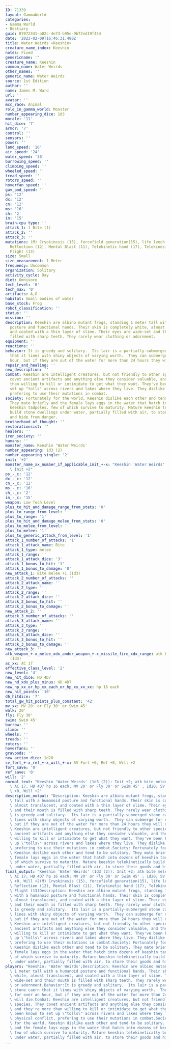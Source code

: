 ```yaml
---
ID: 71339
layout: GammaWorld
categories:
- Gamma World
- Bestiary
guid: 87072341-a02c-4e73-b95e-9b72ed19f454
date: '2023-02-09T16:46:31.480Z'
title: Water Weirds «Keeshin»
creature_name_index: Keeshin
notes: Fixed
genericname: ''
creature_name: Keeshin
common_name: Water Weirds
other_names: ''
generic_name: Water Weirds
source: 1st Edition
author: ''
name: James M. Ward
url: ''
avatar: ''
mcc_race: Animal
role_in_gamma_world: Monster
number_appearing_dice: 1d3
morale: '11'
hit_dice: '7'
armor: '7'
control: ''
sensors: ''
power: ''
land_speed: '16'
air_speed: '24'
water_speed: '36'
burrowing_speed: ''
climbing_speed: ''
wheeled_speed: ''
tread_speed: ''
rotors_speed: ''
hoverfan_speed: ''
gav_pod_speed: ''
ps: '12'
dx: '12'
cn: '12'
ms: '16'
ch: '2'
in: '15'
brain-cpu type: ''
attack_1: 1 Bite (1)
attack_2: ''
attack_3: ''
mutations: (M) Cryokinesis (15), forcefield generation(15), life leech (15), Mental
  Reflection (12), Mental Blast (11), Telekinetic hand (17), Telekinesis(16) Telekinetic
  Flight (13)
size: Small
size_measurement: 1 Meter
frequency: Uncommon
organization: Solitary
activity_cycle: Day
diet: Omnivore
tech_level: '0'
tech_max: '0'
artifacts: A,G
habitat: Small bodies of water
base_stock: Frog
robot_classification: ''
status: ''
mission: ''
description: Keeshin are albino mutant frogs, standing 1 meter tall with a humanoid
  posture and functional hands. Their skin is completely white, almost translucent,
  and coated with a thin layer of slime. Their eyes are wide-set and their mouth is
  filled with sharp teeth. They rarely wear clothing or adornment.
equipment: ''
reactions: ''
behavior: It is greedy and solitary.  Its lair is a partially-submerged stone caern
  that it lines with shiny objects of varying worth.  They can submerge for over an
  hour, but if they are out of the water for more than 24 hours they will die.
repair_and_healing: ''
new_description: ''
combat: Keeshin are intelligent creatures, but not friendly to other species. They
  covet ancient artifacts and anything else they consider valuable, and they're more
  than willing to kill or intimidate to get what they want. They've been known to
  set up "tolls" across rivers and lakes where they live. They dislike physical conflict,
  prefering to use their mutations in combat.
society: Fortunately for the world, Keeshin dislike each other and tend to be solitary.
  They mate briefly and the female lays eggs in the water that hatch into dozens of
  keeshin tadpoles, few of which survive to maturity. Mature keeshin telekinetically
  build stone dwellings under water, partially filled with air, to store their goods
  and hide from danger.
brotherhood_of_thought: ''
restorationsist: ''
healers: ''
iron_society: ''
humans: ''
monster_name: Keeshin 'Water Weirds'
number_appearing: 1d3 (2)
number_appearing_single: '2'
init: '+2'
monster_name_xx_number_if_applicable_init_+-x: "Keeshin 'Water Weirds' (1d3 (2)):\
  \ Init +2"
ps_-_c: '12'
dx_-_c: '12'
cn_-_c: '12'
ms_-_c: '16'
ch_-_c: '2'
in_-_c: '15'
weapon: Low Tech Level
plus_to_hit_and_damage_range_from_stats: '0'
plus_to_range_from_level: ''
plus_to_range: '1'
plus_to_hit_and_damage_melee_from_stats: '0'
plus_to_melee_from_level: ''
plus_to_melee: '1'
plus_to_generic_attack_from_level: '1'
attack_1_number_of_attacks: '1'
attack_1_attack_name: Bite
attack_1_type: melee
attack_1_range: ''
attack_1_attack_dice: '3'
attack_1_bonus_to_hit: '1'
attack_1_bonus_to_damage: '0'
new_attack_1: Bite melee +1 (1d3)
attack_2_number_of_attacks: ''
attack_2_attack_name: ''
attack_2_type: ''
attack_2_range: ''
attack_2_attack_dice: ''
attack_2_bonus_to_hit: ''
attack_2_bonus_to_damage: ''
new_attack_2: ''
attack_3_number_of_attacks: ''
attack_3_attack_name: ''
attack_3_type: ''
attack_3_range: ''
attack_3_attack_dice: ''
attack_3_bonus_to_hit: ''
attack_3_bonus_to_damage: ''
new_attack_3: ''
atk_weapon_+-x_melee_xdx_andor_weapon_+-x_missile_fire_xdx_range: atk bite melee +1
  (1d3)
ac_xx: AC 17
effective_class_level: '2'
new_level: '4'
new_hit_dice: HD 4D7
new_hd_xdx_plus_minus: HD 4D7
new_hp_xx_or_hp_xx_each_or_hp_xx_xx_xx: hp 16 each
new_hit_points: '16'
d6_hitdice: '7'
total_gw_hit_points_plus_constant: '42'
mv_xx: MV 20' or Fly 30' or Swim 45'
walk: 20'
fly: Fly 30'
swim: Swim 45'
burrow: ''
climb: ''
wheels: ''
treads: ''
rotors: ''
hoverfans: ''
gravpods: ''
new_action_dice: 1d20
sv_fort_+-x_ref_+-x_will_+-x: SV Fort +0, Ref +0, Will +2
fort_save: '0'
ref_save: '0'
will: '2'
normal_text: "Keeshin 'Water Weirds' (1d3 (2)): Init +2; atk bite melee +1 (1d3);\
  \ AC 17; HD 4D7 hp 16 each; MV 20' or Fly 30' or Swim 45' ; 1d20; SV Fort +0, Ref\
  \ +0, Will +2"
description_output: "Description: Keeshin are albino mutant frogs, standing 1 meter\
  \ tall with a humanoid posture and functional hands. Their skin is completely white,\
  \ almost translucent, and coated with a thin layer of slime. Their eyes are wide-set\
  \ and their mouth is filled with sharp teeth. They rarely wear clothing or adornment.Behavior:It\
  \ is greedy and solitary.  Its lair is a partially-submerged stone caern that it\
  \ lines with shiny objects of varying worth.  They can submerge for over an hour,\
  \ but if they are out of the water for more than 24 hours they will die.Combat:\
  \ Keeshin are intelligent creatures, but not friendly to other species. They covet\
  \ ancient artifacts and anything else they consider valuable, and they're more than\
  \ willing to kill or intimidate to get what they want. They've been known to set\
  \ up \"tolls\" across rivers and lakes where they live. They dislike physical conflict,\
  \ prefering to use their mutations in combat.Society: Fortunately for the world,\
  \ Keeshin dislike each other and tend to be solitary. They mate briefly and the\
  \ female lays eggs in the water that hatch into dozens of keeshin tadpoles, few\
  \ of which survive to maturity. Mature keeshin telekinetically build stone dwellings\
  \ under water, partially filled with air, to store their goods and hide from danger."
final_output: "Keeshin 'Water Weirds' (1d3 (2)): Init +2; atk bite melee +1 (1d3);\
  \ AC 17; HD 4D7 hp 16 each; MV 20' or Fly 30' or Swim 45' ; 1d20; SV Fort +0, Ref\
  \ +0, Will +2(M) Cryokinesis (15), forcefield generation(15), life leech (15), Mental\
  \ Reflection (12), Mental Blast (11), Telekinetic hand (17), Telekinesis(16) Telekinetic\
  \ Flight (13)Description: Keeshin are albino mutant frogs, standing 1 meter tall\
  \ with a humanoid posture and functional hands. Their skin is completely white,\
  \ almost translucent, and coated with a thin layer of slime. Their eyes are wide-set\
  \ and their mouth is filled with sharp teeth. They rarely wear clothing or adornment.Behavior:It\
  \ is greedy and solitary.  Its lair is a partially-submerged stone caern that it\
  \ lines with shiny objects of varying worth.  They can submerge for over an hour,\
  \ but if they are out of the water for more than 24 hours they will die.Combat:\
  \ Keeshin are intelligent creatures, but not friendly to other species. They covet\
  \ ancient artifacts and anything else they consider valuable, and they're more than\
  \ willing to kill or intimidate to get what they want. They've been known to set\
  \ up \"tolls\" across rivers and lakes where they live. They dislike physical conflict,\
  \ prefering to use their mutations in combat.Society: Fortunately for the world,\
  \ Keeshin dislike each other and tend to be solitary. They mate briefly and the\
  \ female lays eggs in the water that hatch into dozens of keeshin tadpoles, few\
  \ of which survive to maturity. Mature keeshin telekinetically build stone dwellings\
  \ under water, partially filled with air, to store their goods and hide from danger."
players: "Keeshin; 'Water Weirds';Description: Keeshin are albino mutant frogs, standing\
  \ 1 meter tall with a humanoid posture and functional hands. Their skin is completely\
  \ white, almost translucent, and coated with a thin layer of slime. Their eyes are\
  \ wide-set and their mouth is filled with sharp teeth. They rarely wear clothing\
  \ or adornment.Behavior:It is greedy and solitary.  Its lair is a partially-submerged\
  \ stone caern that it lines with shiny objects of varying worth.  They can submerge\
  \ for over an hour, but if they are out of the water for more than 24 hours they\
  \ will die.Combat: Keeshin are intelligent creatures, but not friendly to other\
  \ species. They covet ancient artifacts and anything else they consider valuable,\
  \ and they're more than willing to kill or intimidate to get what they want. They've\
  \ been known to set up \"tolls\" across rivers and lakes where they live. They dislike\
  \ physical conflict, prefering to use their mutations in combat.Society: Fortunately\
  \ for the world, Keeshin dislike each other and tend to be solitary. They mate briefly\
  \ and the female lays eggs in the water that hatch into dozens of keeshin tadpoles,\
  \ few of which survive to maturity. Mature keeshin telekinetically build stone dwellings\
  \ under water, partially filled with air, to store their goods and hide from danger.|"
...
```

